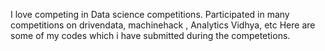 I love competing in Data science competitions. Participated in many competitions on drivendata, machinehack , Analytics Vidhya, etc 
Here are some of my codes which i have submitted during the competetions.
